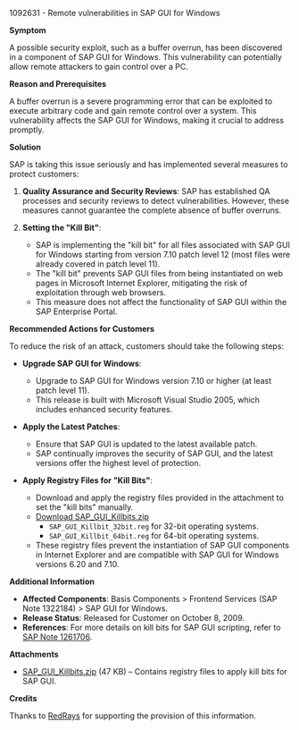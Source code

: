 1092631 - Remote vulnerabilities in SAP GUI for Windows

**Symptom**

A possible security exploit, such as a buffer overrun, has been discovered in a component of SAP GUI for Windows. This vulnerability can potentially allow remote attackers to gain control over a PC.

**Reason and Prerequisites**

A buffer overrun is a severe programming error that can be exploited to execute arbitrary code and gain remote control over a system. This vulnerability affects the SAP GUI for Windows, making it crucial to address promptly.

**Solution**

SAP is taking this issue seriously and has implemented several measures to protect customers:

1. **Quality Assurance and Security Reviews**: SAP has established QA processes and security reviews to detect vulnerabilities. However, these measures cannot guarantee the complete absence of buffer overruns.

2. **Setting the "Kill Bit"**: 
   - SAP is implementing the "kill bit" for all files associated with SAP GUI for Windows starting from version 7.10 patch level 12 (most files were already covered in patch level 11).
   - The "kill bit" prevents SAP GUI files from being instantiated on web pages in Microsoft Internet Explorer, mitigating the risk of exploitation through web browsers.
   - This measure does not affect the functionality of SAP GUI within the SAP Enterprise Portal.

**Recommended Actions for Customers**

To reduce the risk of an attack, customers should take the following steps:

- **Upgrade SAP GUI for Windows**: 
  - Upgrade to SAP GUI for Windows version 7.10 or higher (at least patch level 11). 
  - This release is built with Microsoft Visual Studio 2005, which includes enhanced security features.

- **Apply the Latest Patches**: 
  - Ensure that SAP GUI is updated to the latest available patch. 
  - SAP continually improves the security of SAP GUI, and the latest versions offer the highest level of protection.

- **Apply Registry Files for "Kill Bits"**: 
  - Download and apply the registry files provided in the attachment to set the "kill bits" manually.
  - [Download SAP_GUI_Killbits.zip](https://userapps.support.sap.com/sap/support/sapnotes/public/services/attachment.htm?iv_key=012006153200000587252007&iv_version=0024&iv_guid=E5CDDC7D960CF4439BA65C0CF6AA5160)
    - `SAP_GUI_Killbit_32bit.reg` for 32-bit operating systems.
    - `SAP_GUI_Killbit_64bit.reg` for 64-bit operating systems.
  - These registry files prevent the instantiation of SAP GUI components in Internet Explorer and are compatible with SAP GUI for Windows versions 6.20 and 7.10.

**Additional Information**

- **Affected Components**: Basis Components > Frontend Services (SAP Note 1322184) > SAP GUI for Windows.
- **Release Status**: Released for Customer on October 8, 2009.
- **References**: For more details on kill bits for SAP GUI scripting, refer to [SAP Note 1261706](https://me.sap.com/notes/1261706).

**Attachments**

- [SAP_GUI_Killbits.zip](https://userapps.support.sap.com/sap/support/sapnotes/public/services/attachment.htm?iv_key=012006153200000587252007&iv_version=0024&iv_guid=E5CDDC7D960CF4439BA65C0CF6AA5160) (47 KB) – Contains registry files to apply kill bits for SAP GUI.

**Credits**

Thanks to [RedRays](https://redrays.io) for supporting the provision of this information.